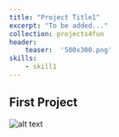 ```yaml
---
title: "Project Title1"
excerpt: "To be added..."
collection: projects4fun
header:
    teaser:  '500x300.png'
skills:
    - skill1
---
```




## First Project

![alt text](/images/500x300.png)